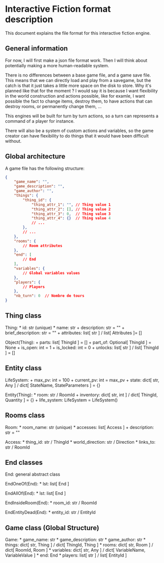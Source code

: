 # Interactive Fiction format description

This document explains the file format for this interactive fiction engine.

## General information

For now, I will first make a json file format work. Then I will think about potentially making a more human-readable system.

There is no differences between a base game file, and a game save file.
This means that we can directly load and play from a savegame, but the catch is that it just takes a little more space on the disk to store.
Why it's planned like that for the moment ? I would say it is because I want flexibility in the world construction and actions possible, like for examle, I want possible the fact to change items, destroy them, to have actions that can destroy rooms, or permanently change them, ...

This engines will be built for turn by turn actions, so a turn can represents a command of a player for instance.

There will also be a system of custom actions and variables, so the game creator can have flexibility to do things that it would have been difficult without.

## Global architecture

A game file has the following structure:

```json
{
    "game_name": "",
    "game_description": "",
    "game_author": "",
    "things": {
        "thing_id": {
            "thing_attr_1": "", // Thing value 1
            "thing_attr_2": [], // Thing value 2
            "thing_attr_3": 0,  // Thing value 3
            "thing_attr_4": {}  // Thing value 4
            // ...
        },
        // ...
    },
    "rooms": {
        // Room attributes
    },
    "end": [
        // End
    ],
    "variables": {
        // Global variables values
    },
    "players": {
        // Players
    },
    "nb_turn": 0  // Nombre de tours
}
```

## Thing class

Thing:
    * id: str (unique)
    * name: str
    + description: str = ""
    + brief_description: str = ""
    + attributes: list[ str ] / list[ Attributes ]= []

Object(Thing):
    + parts: list[ ThingId ] = []
    + part_of: Optional[ ThingId ] = None
    + is_open: int = 1
    + is_locked: int = 0
    + unlocks: list[ str ] / list[ ThingId ] = []

## Entity class

LifeSystem:
    + max_pv: int = 100
    + current_pv: int = max_pv
    + state: dict[ str, Any ] / dict[ StateName, StateParameters ] = {}

Entity(Thing):
    * room: str / RoomId
    + inventory: dict[ str, int ] / dict[ ThingId, Quantity ] = {}
    + life_system: LifeSystem = LifeSystem()

## Rooms class

Room:
    * room_name: str (unique)
    * accesses: list[ Access ]
    + description: str = ""

Access:
    * thing_id: str / ThingId
    * world_direction: str / Direction
    * links_to: str / RoomId

## End classes

End:
    general abstract class

EndOneOf(End):
    * lst: list[ End ]

EndAllOf(End):
    * lst: list[ End ]

EndInsideRoom(End):
    * room_id: str / RoomId

EndEntityDead(End):
    * entity_id: str / EntityId

## Game class (Global Structure)

Game:
    * game_name: str
    * game_description: str
    * game_author: str
    * things: dict[ str, Thing ] / dict[ ThingId, Thing ]
    * rooms: dict[ str, Room ] / dict[ RoomId, Room ]
    * variables: dict[ str, Any ] / dict[ VariableName, VariableValue ]
    * end: End
    * players: list[ str ] / list[ EntityId ]

